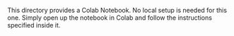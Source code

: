 This directory provides a Colab Notebook. No local setup is needed for this one. Simply open up the notebook in Colab and follow the instructions specified inside it. 
